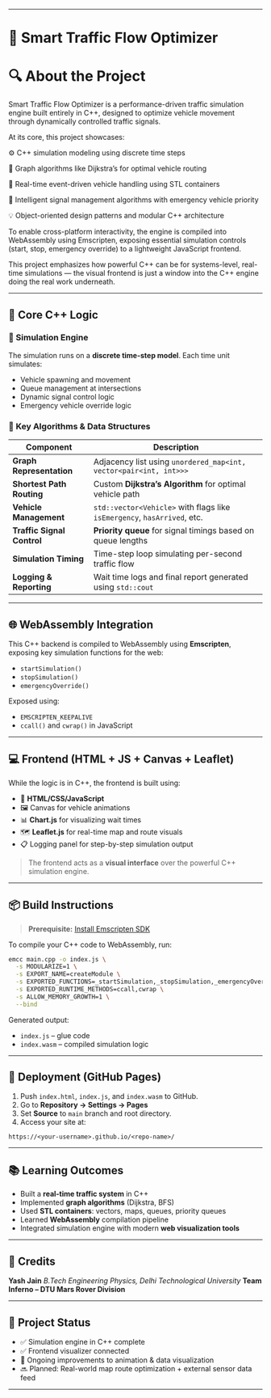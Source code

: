 
---

# 🚦 Smart Traffic Flow Optimizer


# 🔍 About the Project
Smart Traffic Flow Optimizer is a performance-driven traffic simulation engine built entirely in C++, designed to optimize vehicle movement through dynamically controlled traffic signals.

At its core, this project showcases:

⚙️ C++ simulation modeling using discrete time steps

🧠 Graph algorithms like Dijkstra’s for optimal vehicle routing

🚗 Real-time event-driven vehicle handling using STL containers

🚦 Intelligent signal management algorithms with emergency vehicle priority

💡 Object-oriented design patterns and modular C++ architecture

To enable cross-platform interactivity, the engine is compiled into WebAssembly using Emscripten, exposing essential simulation controls (start, stop, emergency override) to a lightweight JavaScript frontend.

This project emphasizes how powerful C++ can be for systems-level, real-time simulations — the visual frontend is just a window into the C++ engine doing the real work underneath.

---

## 🧠 Core C++ Logic

### 🔁 Simulation Engine

The simulation runs on a **discrete time-step model**.
Each time unit simulates:

* Vehicle spawning and movement
* Queue management at intersections
* Dynamic signal control logic
* Emergency vehicle override logic

### 🧮 Key Algorithms & Data Structures

| Component                  | Description                                                              |
| -------------------------- | ------------------------------------------------------------------------ |
| **Graph Representation**   | Adjacency list using `unordered_map<int, vector<pair<int, int>>>`        |
| **Shortest Path Routing**  | Custom **Dijkstra’s Algorithm** for optimal vehicle path                 |
| **Vehicle Management**     | `std::vector<Vehicle>` with flags like `isEmergency`, `hasArrived`, etc. |
| **Traffic Signal Control** | **Priority queue** for signal timings based on queue lengths             |
| **Simulation Timing**      | Time-step loop simulating per-second traffic flow                        |
| **Logging & Reporting**    | Wait time logs and final report generated using `std::cout`              |

---

## 🌐 WebAssembly Integration

This C++ backend is compiled to WebAssembly using **Emscripten**, exposing key simulation functions for the web:

* `startSimulation()`
* `stopSimulation()`
* `emergencyOverride()`

Exposed using:

* `EMSCRIPTEN_KEEPALIVE`
* `ccall()` and `cwrap()` in JavaScript

---

## 💻 Frontend (HTML + JS + Canvas + Leaflet)

While the logic is in C++, the frontend is built using:

* 🎨 **HTML/CSS/JavaScript**
* 🖼️ Canvas for vehicle animations
* 📊 **Chart.js** for visualizing wait times
* 🗺️ **Leaflet.js** for real-time map and route visuals
* 📋 Logging panel for step-by-step simulation output

> The frontend acts as a **visual interface** over the powerful C++ simulation engine.

---

## 📦 Build Instructions

> **Prerequisite:** [Install Emscripten SDK](https://emscripten.org/docs/getting_started/downloads.html)

To compile your C++ code to WebAssembly, run:

```bash
emcc main.cpp -o index.js \
  -s MODULARIZE=1 \
  -s EXPORT_NAME=createModule \
  -s EXPORTED_FUNCTIONS=_startSimulation,_stopSimulation,_emergencyOverride \
  -s EXPORTED_RUNTIME_METHODS=ccall,cwrap \
  -s ALLOW_MEMORY_GROWTH=1 \
  --bind
```

Generated output:

* `index.js` – glue code
* `index.wasm` – compiled simulation logic

---

## 🚀 Deployment (GitHub Pages)

1. Push `index.html`, `index.js`, and `index.wasm` to GitHub.
2. Go to **Repository → Settings → Pages**
3. Set **Source** to `main` branch and root directory.
4. Access your site at:

```
https://<your-username>.github.io/<repo-name>/
```

---

## 📚 Learning Outcomes

* Built a **real-time traffic system** in C++
* Implemented **graph algorithms** (Dijkstra, BFS)
* Used **STL containers**: vectors, maps, queues, priority queues
* Learned **WebAssembly** compilation pipeline
* Integrated simulation engine with modern **web visualization tools**

---

## 🤝 Credits

**Yash Jain**
*B.Tech Engineering Physics, Delhi Technological University*
**Team Inferno – DTU Mars Rover Division**

---

## 📌 Project Status

* ✅ Simulation engine in C++ complete
* ✅ Frontend visualizer connected
* 🔄 Ongoing improvements to animation & data visualization
* 🔜 Planned: Real-world map route optimization + external sensor data feed

---


